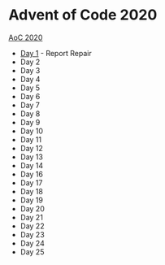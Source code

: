 # Advent of Code 2020

[AoC 2020](https://adventofcode.com/2020/)

- [Day 1](src/bin/y20d01.rs) - Report Repair
- Day 2
- Day 3
- Day 4
- Day 5
- Day 6
- Day 7
- Day 8
- Day 9
- Day 10
- Day 11
- Day 12
- Day 13
- Day 14
- Day 16
- Day 17
- Day 18
- Day 19
- Day 20
- Day 21
- Day 22
- Day 23
- Day 24
- Day 25